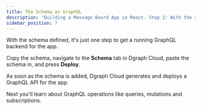 ```yaml
---
title: The Schema as GraphQL
description: "Building a Message Board App in React. Step 2: With the schema defined, it’s just one step to get a running GraphQL backend for the app."
sidebar_position: 7
---
```


With the schema defined, it's just one step to get a running GraphQL backend for
the app.

Copy the schema, navigate to the **Schema** tab in Dgraph Cloud, paste the schema in, and press **Deploy**.




As soon as the schema is added, Dgraph Cloud generates and deploys a GraphQL API for the app.

Next you'll learn about GraphQL operations like queries, mutations and
subscriptions.
